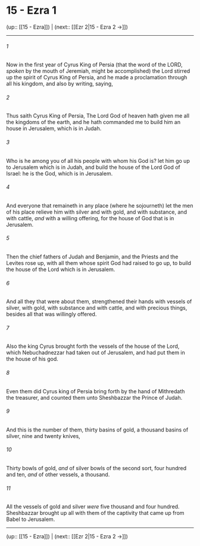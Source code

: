 # 15 - Ezra 1

(up:: [[15 - Ezra]]) | (next:: [[Ezr 2|15 - Ezra 2 →]])

***


###### 1 
Now in the first year of Cyrus King of Persia (that the word of the LORD, _spoken_ by the mouth of Jeremiah, might be accomplished) the Lord stirred up the spirit of Cyrus King of Persia, and he made a proclamation through all his kingdom, and also by writing, saying, 

###### 2 
Thus saith Cyrus King of Persia, The Lord God of heaven hath given me all the kingdoms of the earth, and he hath commanded me to build him an house in Jerusalem, which is in Judah. 

###### 3 
Who is he among you of all his people with whom his God is? let him go up to Jerusalem which is in Judah, and build the house of the Lord God of Israel: he is the God, which is in Jerusalem. 

###### 4 
And everyone that remaineth in any place (where he sojourneth) let the men of his place relieve him with silver and with gold, and with substance, and with cattle, _and_ with a willing offering, for the house of God that is in Jerusalem. 

###### 5 
Then the chief fathers of Judah and Benjamin, and the Priests and the Levites rose up, with all them whose spirit God had raised to go up, to build the house of the Lord which is in Jerusalem. 

###### 6 
And all they that were about them, strengthened their hands with vessels of silver, with gold, with substance and with cattle, and with precious things, besides all that was willingly offered. 

###### 7 
Also the king Cyrus brought forth the vessels of the house of the Lord, which Nebuchadnezzar had taken out of Jerusalem, and had put them in the house of his god. 

###### 8 
Even them did Cyrus king of Persia bring forth by the hand of Mithredath the treasurer, and counted them unto Sheshbazzar the Prince of Judah. 

###### 9 
And this is the number of them, thirty basins of gold, a thousand basins of silver, nine and twenty knives, 

###### 10 
Thirty bowls of gold, _and_ of silver bowls of the second sort, four hundred and ten, _and_ of other vessels, a thousand. 

###### 11 
All the vessels of gold and silver _were_ five thousand and four hundred. Sheshbazzar brought up all with them of the captivity that came up from Babel to Jerusalem.

***

(up:: [[15 - Ezra]]) | (next:: [[Ezr 2|15 - Ezra 2 →]])

